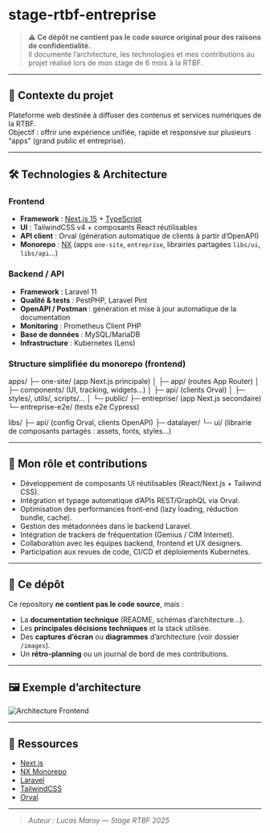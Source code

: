 # stage-rtbf-entreprise

> **⚠️ Ce dépôt ne contient pas le code source original pour des raisons de confidentialité.**  
> Il documente l’architecture, les technologies et mes contributions au projet réalisé lors de mon stage de 6 mois à la RTBF.

---

## 📝 Contexte du projet
Plateforme web destinée à diffuser des contenus et services numériques de la RTBF.  
Objectif : offrir une expérience unifiée, rapide et responsive sur plusieurs “apps” (grand public et entreprise).

---

## 🛠️ Technologies & Architecture

### Frontend
- **Framework** : [Next.js 15](https://nextjs.org/) + [TypeScript](https://www.typescriptlang.org/)
- **UI** : TailwindCSS v4 + composants React réutilisables
- **API client** : Orval (génération automatique de clients à partir d’OpenAPI)
- **Monorepo** : [NX](https://nx.dev/) (apps `one-site`, `entreprise`, librairies partagées `libs/ui`, `libs/api`…)

### Backend / API
- **Framework** : Laravel 11
- **Qualité & tests** : PestPHP, Laravel Pint
- **OpenAPI / Postman** : génération et mise à jour automatique de la documentation
- **Monitoring** : Prometheus Client PHP
- **Base de données** : MySQL/MariaDB
- **Infrastructure** : Kubernetes (Lens)

### Structure simplifiée du monorepo (frontend)

apps/
├─ one-site/ (app Next.js principale)
│ ├─ app/ (routes App Router)
│ ├─ components/ (UI, tracking, widgets…)
│ ├─ api/ (clients Orval)
│ ├─ styles/, utils/, scripts/…
│ └─ public/
├─ entreprise/ (app Next.js secondaire)
└─ entreprise-e2e/ (tests e2e Cypress)

libs/
├─ api/ (config Orval, clients OpenAPI)
├─ datalayer/
└─ ui/ (librairie de composants partagés : assets, fonts, styles…)

---

## 🚀 Mon rôle et contributions
- Développement de composants UI réutilisables (React/Next.js + Tailwind CSS).
- Intégration et typage automatique d’APIs REST/GraphQL via Orval.
- Optimisation des performances front-end (lazy loading, réduction bundle, cache).
- Gestion des métadonnées dans le backend Laravel.
- Intégration de trackers de fréquentation (Gemius / CIM Internet).
- Collaboration avec les équipes backend, frontend et UX designers.
- Participation aux revues de code, CI/CD et déploiements Kubernetes.

---

## 📂 Ce dépôt
Ce repository **ne contient pas le code source**, mais :
- La **documentation technique** (README, schémas d’architecture…).
- Les **principales décisions techniques** et la stack utilisée.
- Des **captures d’écran** ou **diagrammes** d’architecture (voir dossier `/images`).
- Un **rétro-planning** ou un journal de bord de mes contributions.

---

## 🖼️ Exemple d’architecture
![Architecture Frontend](images/architecture-frontend.png)

---

## 🔗 Ressources
- [Next.js](https://nextjs.org/)
- [NX Monorepo](https://nx.dev/)
- [Laravel](https://laravel.com/)
- [TailwindCSS](https://tailwindcss.com/)
- [Orval](https://orval.dev/)

---

> _Auteur : Lucas Maroy — Stage RTBF 2025_
